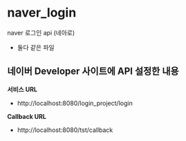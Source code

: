 # naver_login
naver 로그인 api (네아로)
- 둘다 같은 파일

## 네이버 Developer 사이트에 API 설정한 내용
**서비스 URL**
- http://localhost:8080/login_project/login

**Callback URL**
- http://localhost:8080/tst/callback
